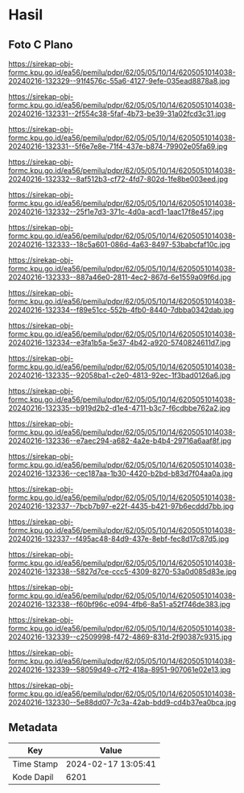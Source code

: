 # Hasil

## Foto C Plano

https://sirekap-obj-formc.kpu.go.id/ea56/pemilu/pdpr/62/05/05/10/14/6205051014038-20240216-132329--91f4576c-55a6-4127-9efe-035ead8878a8.jpg

https://sirekap-obj-formc.kpu.go.id/ea56/pemilu/pdpr/62/05/05/10/14/6205051014038-20240216-132331--2f554c38-5faf-4b73-be39-31a02fcd3c31.jpg

https://sirekap-obj-formc.kpu.go.id/ea56/pemilu/pdpr/62/05/05/10/14/6205051014038-20240216-132331--5f6e7e8e-71f4-437e-b874-79902e05fa69.jpg

https://sirekap-obj-formc.kpu.go.id/ea56/pemilu/pdpr/62/05/05/10/14/6205051014038-20240216-132332--8af512b3-cf72-4fd7-802d-1fe8be003eed.jpg

https://sirekap-obj-formc.kpu.go.id/ea56/pemilu/pdpr/62/05/05/10/14/6205051014038-20240216-132332--25f1e7d3-371c-4d0a-acd1-1aac17f8e457.jpg

https://sirekap-obj-formc.kpu.go.id/ea56/pemilu/pdpr/62/05/05/10/14/6205051014038-20240216-132333--18c5a601-086d-4a63-8497-53babcfaf10c.jpg

https://sirekap-obj-formc.kpu.go.id/ea56/pemilu/pdpr/62/05/05/10/14/6205051014038-20240216-132333--887a46e0-2811-4ec2-867d-6e1559a09f6d.jpg

https://sirekap-obj-formc.kpu.go.id/ea56/pemilu/pdpr/62/05/05/10/14/6205051014038-20240216-132334--f89e51cc-552b-4fb0-8440-7dbba0342dab.jpg

https://sirekap-obj-formc.kpu.go.id/ea56/pemilu/pdpr/62/05/05/10/14/6205051014038-20240216-132334--e3fa1b5a-5e37-4b42-a920-5740824611d7.jpg

https://sirekap-obj-formc.kpu.go.id/ea56/pemilu/pdpr/62/05/05/10/14/6205051014038-20240216-132335--92058ba1-c2e0-4813-92ec-1f3bad0126a6.jpg

https://sirekap-obj-formc.kpu.go.id/ea56/pemilu/pdpr/62/05/05/10/14/6205051014038-20240216-132335--b919d2b2-d1e4-4711-b3c7-f6cdbbe762a2.jpg

https://sirekap-obj-formc.kpu.go.id/ea56/pemilu/pdpr/62/05/05/10/14/6205051014038-20240216-132336--e7aec294-a682-4a2e-b4b4-29716a6aaf8f.jpg

https://sirekap-obj-formc.kpu.go.id/ea56/pemilu/pdpr/62/05/05/10/14/6205051014038-20240216-132336--cec187aa-1b30-4420-b2bd-b83d7f04aa0a.jpg

https://sirekap-obj-formc.kpu.go.id/ea56/pemilu/pdpr/62/05/05/10/14/6205051014038-20240216-132337--7bcb7b97-e22f-4435-b421-97b6ecddd7bb.jpg

https://sirekap-obj-formc.kpu.go.id/ea56/pemilu/pdpr/62/05/05/10/14/6205051014038-20240216-132337--f495ac48-84d9-437e-8ebf-fec8d17c87d5.jpg

https://sirekap-obj-formc.kpu.go.id/ea56/pemilu/pdpr/62/05/05/10/14/6205051014038-20240216-132338--5827d7ce-ccc5-4309-8270-53a0d085d83e.jpg

https://sirekap-obj-formc.kpu.go.id/ea56/pemilu/pdpr/62/05/05/10/14/6205051014038-20240216-132338--f60bf96c-e094-4fb6-8a51-a52f746de383.jpg

https://sirekap-obj-formc.kpu.go.id/ea56/pemilu/pdpr/62/05/05/10/14/6205051014038-20240216-132339--c2509998-f472-4869-831d-2f90387c9315.jpg

https://sirekap-obj-formc.kpu.go.id/ea56/pemilu/pdpr/62/05/05/10/14/6205051014038-20240216-132339--58059d49-c7f2-418a-8951-907061e02e13.jpg

https://sirekap-obj-formc.kpu.go.id/ea56/pemilu/pdpr/62/05/05/10/14/6205051014038-20240216-132330--5e88dd07-7c3a-42ab-bdd9-cd4b37ea0bca.jpg


## Metadata

| Key        | Value               |
| ---------- | ------------------- |
| Time Stamp | 2024-02-17 13:05:41 |
| Kode Dapil | 6201                |



